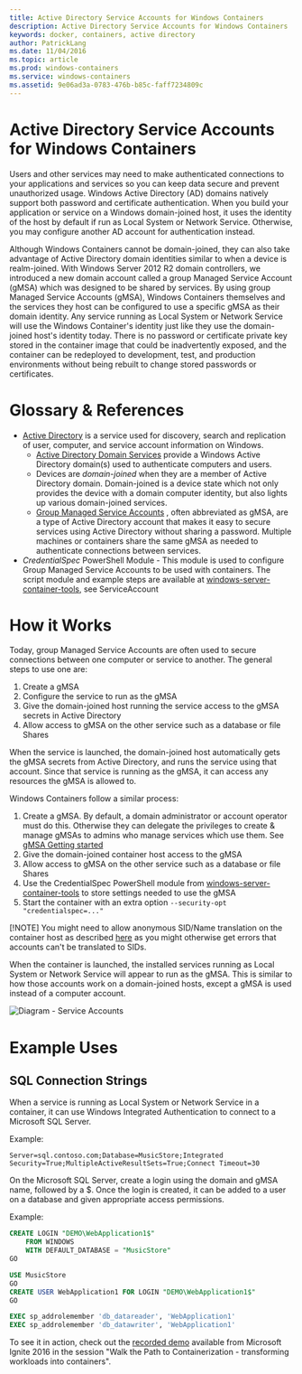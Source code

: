 ```yaml
---
title: Active Directory Service Accounts for Windows Containers
description: Active Directory Service Accounts for Windows Containers
keywords: docker, containers, active directory
author: PatrickLang
ms.date: 11/04/2016
ms.topic: article
ms.prod: windows-containers
ms.service: windows-containers
ms.assetid: 9e06ad3a-0783-476b-b85c-faff7234809c
---
```


# Active Directory Service Accounts for Windows Containers

Users and other services may need to make authenticated connections to your applications and services so you can keep data secure and prevent unauthorized usage. Windows Active Directory (AD) domains natively support both password and certificate authentication. When you build your application or service on a Windows domain-joined host, it uses the identity of the host by default if run as Local System or Network Service. Otherwise, you may configure another AD account for authentication instead.

Although Windows Containers cannot be domain-joined, they can also take advantage of Active Directory domain identities similar to when a device is realm-joined. With Windows Server 2012 R2 domain controllers, we introduced a new domain account called a group Managed Service Account (gMSA) which was designed to be shared by services. By using group Managed Service Accounts (gMSA), Windows Containers themselves and the services they host can be configured to use a specific gMSA as their domain identity. Any service running as Local System or Network Service will use the Windows Container's identity just like they use the domain-joined host's identity today. There is no password or certificate private key stored in the container image that could be inadvertently exposed, and the container can be redeployed to development, test, and production environments without being rebuilt to change stored passwords or certificates. 


# Glossary & References
- [Active Directory](http://social.technet.microsoft.com/wiki/contents/articles/1026.active-directory-services-overview.aspx) is a service used for discovery, search and replication of user, computer, and service account information on Windows. 
  - [Active Directory Domain Services](https://technet.microsoft.com/en-us/library/dd448614.aspx) provide a Windows Active Directory domain(s) used to authenticate computers and users. 
  - Devices are _domain-joined_ when they are a member of Active Directory domain. Domain-joined is a device state which not only provides the device with a domain computer identity, but also lights up various domain-joined services.
  - [Group Managed Service Accounts](https://technet.microsoft.com/en-us/library/jj128431(v=ws.11).aspx) , often abbreviated as gMSA, are a type of Active Directory account that makes it easy to secure services using Active Directory without sharing a password. Multiple machines or containers share the same gMSA as needed to authenticate connections between services.
- _CredentialSpec_ PowerShell Module - This module is used to configure Group Managed Service Accounts to be used with containers. The script module and example steps are available at [windows-server-container-tools](https://github.com/Microsoft/Virtualization-Documentation/tree/live/windows-server-container-tools), see ServiceAccount

# How it Works

Today, group Managed Service Accounts are often used to secure connections between one computer or service to another. The general steps to use one are:

1. Create a gMSA
2. Configure the service to run as the gMSA
3. Give the domain-joined host running the service access to the gMSA secrets in Active Directory
4. Allow access to gMSA on the other service such as a database or file Shares

When the service is launched, the domain-joined host automatically gets the gMSA secrets from Active Directory, and runs the service using that account. Since that service is running as the gMSA, it can access any resources the gMSA is allowed to.

Windows Containers follow a similar process:

1. Create a gMSA. By default, a domain administrator or account operator must do this. Otherwise they can delegate the privileges to create & manage gMSAs to admins who manage services which use them. See [gMSA Getting started](https://technet.microsoft.com/en-us/library/jj128431(v=ws.11).aspx)
2. Give the domain-joined container host access to the gMSA
3. Allow access to gMSA on the other service such as a database or file Shares
4. Use the CredentialSpec PowerShell module from 
[windows-server-container-tools](https://github.com/Microsoft/Virtualization-Documentation/tree/live/windows-server-container-tools) to store settings needed to use the gMSA
5. Start the container with an extra option `--security-opt "credentialspec=..."`

[!NOTE]
You might need to allow anonymous SID/Name translation on the container host as described [here](https://docs.microsoft.com/en-us/windows/device-security/security-policy-settings/network-access-allow-anonymous-sidname-translation) as you might otherwise get errors that accounts can't be translated to SIDs.

When the container is launched, the installed services running as Local System or Network Service will appear to run as the gMSA. This is similar to how those accounts work on a domain-joined hosts, except a gMSA is used instead of a computer account. 

![Diagram - Service Accounts](media/serviceaccount_diagram.png)


# Example Uses


## SQL Connection Strings
When a service is running as Local System or Network Service in a container, it can use Windows Integrated Authentication to connect to a Microsoft SQL Server.

Example:

```
Server=sql.contoso.com;Database=MusicStore;Integrated Security=True;MultipleActiveResultSets=True;Connect Timeout=30
```

On the Microsoft SQL Server, create a login using the domain and gMSA name, followed by a $. Once the login is created, it can be added to a user on a database and given appropriate access permissions.

Example: 

```sql
CREATE LOGIN "DEMO\WebApplication1$"
    FROM WINDOWS
    WITH DEFAULT_DATABASE = "MusicStore"
GO

USE MusicStore
GO
CREATE USER WebApplication1 FOR LOGIN "DEMO\WebApplication1$"
GO

EXEC sp_addrolemember 'db_datareader', 'WebApplication1'
EXEC sp_addrolemember 'db_datawriter', 'WebApplication1'
```

To see it in action, check out the [recorded demo](https://youtu.be/cZHPz80I-3s?t=2672) available from Microsoft Ignite 2016 in the session "Walk the Path to Containerization - transforming workloads into containers".
